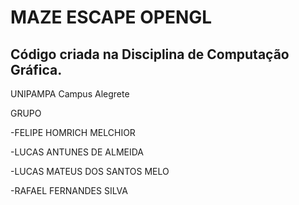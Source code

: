 # MAZE ESCAPE OPENGL

## Código criada na Disciplina de Computação Gráfica.

UNIPAMPA Campus Alegrete

GRUPO

-FELIPE HOMRICH MELCHIOR

-LUCAS ANTUNES DE ALMEIDA

-LUCAS MATEUS DOS SANTOS MELO

-RAFAEL FERNANDES SILVA
